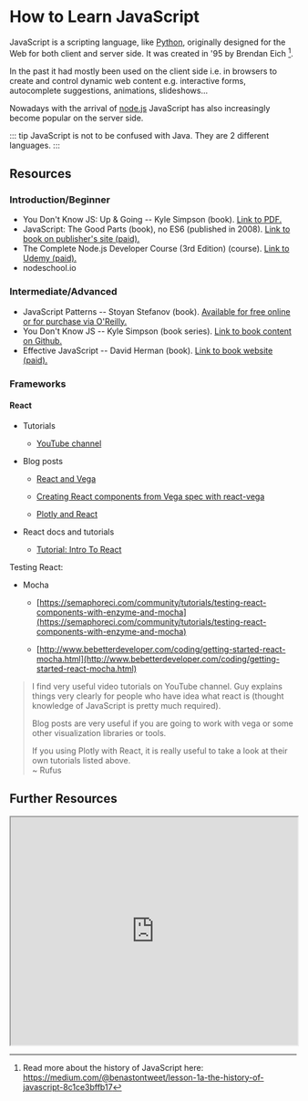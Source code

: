 # How to Learn JavaScript

JavaScript is a scripting language, like [Python](dojo/python), originally designed for the Web for both client and server side. It was created in '95 by Brendan Eich [^JS-history].

In the past it had mostly been used on the client side i.e. in browsers to create and control dynamic web content e.g. interactive forms, autocomplete suggestions, animations, slideshows...

Nowadays with the arrival of [node.js](https://nodejs.org/en/) JavaScript has also increasingly become popular on the server side.

::: tip
JavaScript is not to be confused with Java. They are 2 different languages.
:::

[^JS-history]: Read more about the history of JavaScript here: https://medium.com/@benastontweet/lesson-1a-the-history-of-javascript-8c1ce3bffb17

## Resources

### Introduction/Beginner

* You Don't Know JS: Up & Going -- Kyle Simpson (book). [Link to PDF.][YDK JS]
* JavaScript: The Good Parts (book), no ES6 (published in 2008). [Link to book on publisher's site (paid).][JS good parts]
* The Complete Node.js Developer Course (3rd Edition) (course). [Link to Udemy (paid).][udemy node.js]
* nodeschool.io

[YDK JS]: https://xiaoguo.net/~books/Program/You_Dont_Know_JS_Up_and_Going.pdf
[JS good parts]: http://shop.oreilly.com/product/9780596517748.do
[udemy node.js]: https://www.udemy.com/course/the-complete-nodejs-developer-course-2/

### Intermediate/Advanced

* JavaScript Patterns -- Stoyan Stefanov (book). [Available for free online or for purchase via O'Reilly.][JS patterns]
* You Don't Know JS -- Kyle Simpson (book series). [Link to book content on Github.][YDK JS Github]
* Effective JavaScript -- David Herman (book). [Link to book website (paid).][effective JS]

[JS patterns]: https://addyosmani.com/resources/essentialjsdesignpatterns/book/
[YDK JS Github]: https://github.com/getify/You-Dont-Know-JS
[effective JS]: http://effectivejs.com/

### Frameworks

#### React

* Tutorials

  * [YouTube channel](https://www.youtube.com/playlist?list=PLoYCgNOIyGABj2GQSlDRjgvXtqfDxKm5b)

* Blog posts

  * [React and Vega](https://medium.com/@pbesh/react-and-vega-an-alternative-visualization-example-cd76e07dc1cd#.sslodwyhi)

  * [Creating React components from Vega spec with react-vega](https://medium.com/@kristw/creating-react-components-from-vega-spec-with-react-vega-26a4f5f494dc#.rfb8xeshg)

  * [Plotly and React](http://academy.plot.ly)

* React docs and tutorials

  * [Tutorial: Intro To React](https://facebook.github.io/react/tutorial/tutorial.html)

Testing React:

* Mocha

  * [https://semaphoreci.com/community/tutorials/testing-react-components-with-enzyme-and-mocha](https://semaphoreci.com/community/tutorials/testing-react-components-with-enzyme-and-mocha)

  * [http://www.bebetterdeveloper.com/coding/getting-started-react-mocha.html](http://www.bebetterdeveloper.com/coding/getting-started-react-mocha.html)

> I find very useful video tutorials on YouTube channel. Guy explains things very clearly for people who have idea what react is (thought knowledge of JavaScript is pretty much required).
>
> Blog posts are very useful if you are going to work with vega or some other visualization libraries or tools.
>
> If you using Plotly with React, it is really useful to take a look at their own tutorials listed above.  
~ Rufus

## Further Resources

<iframe src="https://docs.google.com/spreadsheets/d/e/2PACX-1vS070MADESCDrUrc5fTVuy1YKUzFrZmtpU1N-sOVSWC859Kprt1ETUwqe-sH71klcN8WNM4b78trxd9/pubhtml?gid=1780798818&amp;single=true&amp;widget=true&amp;headers=false" width="100%" height="400"></iframe>
